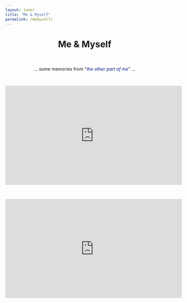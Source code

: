 ```yaml
---
layout: inner
title: "Me & Myself"
permalink: /memyself/
---
```


<head>
<link rel="shortcut icon" type="image/png" href="/favicon2.png">
</head>

# <center> Me & Myself </center>

<p>&nbsp;
</p>

<p style="font-size:18px;font-family: 'Source Sans Pro', sans-serif">
  <center> ... some memories from "<em style="color: #081b88">the other part of me</em>" ... </center>
  </p>

<p>&nbsp;
</p>
<center> 
  
<iframe width="560" height="315" src="https://www.youtube.com/embed/7lWfZq4yxqg" title="YouTube video player" frameborder="0" allow="accelerometer; autoplay; clipboard-write; encrypted-media; gyroscope; picture-in-picture" allowfullscreen></iframe>
</center> 

<p>&nbsp;
</p>
<center> 
  
<iframe width="560" height="315" src="https://www.youtube.com/embed/E2vQsQ-oAhs" title="YouTube video player" frameborder="0" allow="accelerometer; autoplay; clipboard-write; encrypted-media; gyroscope; picture-in-picture" allowfullscreen></iframe>
</center> 
